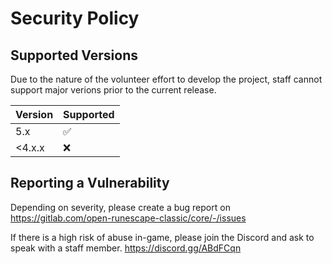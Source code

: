 # Security Policy

## Supported Versions

Due to the nature of the volunteer effort to develop the project, staff cannot support major verions prior to the current release.

| Version | Supported          |
| ------- | ------------------ |
| 5.x     | :white_check_mark: |
| <4.x.x  | :x:                |

## Reporting a Vulnerability

Depending on severity, please create a bug report on https://gitlab.com/open-runescape-classic/core/-/issues

If there is a high risk of abuse in-game, please join the Discord and ask to speak with a staff member. https://discord.gg/ABdFCqn
